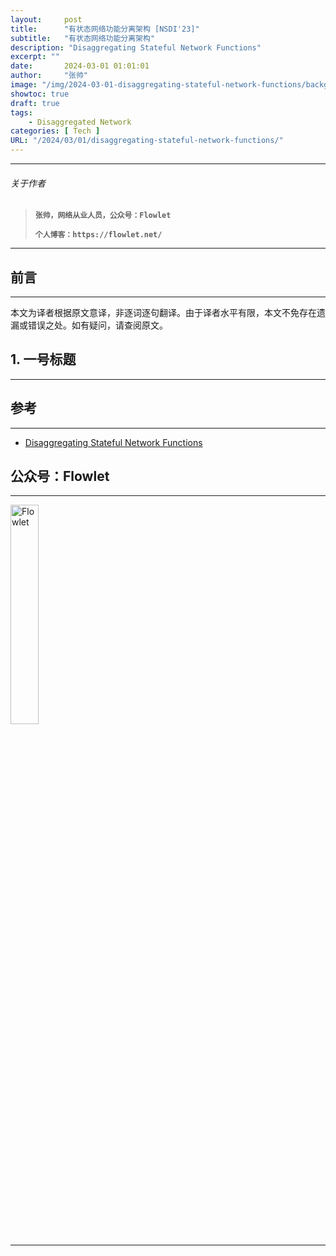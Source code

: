 ```yaml
---
layout:     post
title:      "有状态网络功能分离架构 [NSDI'23]"
subtitle:   "有状态网络功能分离架构"
description: "Disaggregating Stateful Network Functions"
excerpt: ""
date:       2024-03-01 01:01:01
author:     "张帅"
image: "/img/2024-03-01-disaggregating-stateful-network-functions/background.jpg"
showtoc: true
draft: true
tags:
    - Disaggregated Network
categories: [ Tech ]
URL: "/2024/03/01/disaggregating-stateful-network-functions/"
---
```


- - -
###### 关于作者
> 
> **`张帅，网络从业人员，公众号：Flowlet`**
> 
> **`个人博客：https://flowlet.net/`**
- - -

## 前言
- - -

本文为译者根据原文意译，非逐词逐句翻译。由于译者水平有限，本文不免存在遗漏或错误之处。如有疑问，请查阅原文。

## 1. 一号标题
- - -


## 参考
- - -
* [Disaggregating Stateful Network Functions](https://www.usenix.org/conference/nsdi23/presentation/bansal)

## 公众号：Flowlet
- - -

<img src="/img/qrcode_flowlet.jpg" width = 30% height = 30% alt="Flowlet" align=center/>

- - -